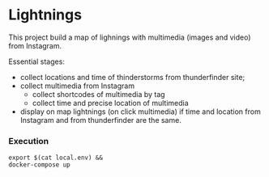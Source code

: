 # Lightnings
This project build a map of lighnings with multimedia (images and video) from Instagram.

Essential stages:
- collect locations and time of thinderstorms from thunderfinder site;
- collect multimedia from Instagram
    - collect shortcodes of multimedia by tag
    - collect time and precise location of multimedia
- display on map lightnings (on click multimedia) if time and location from Instagram and from thunderfinder are the same.  

### Execution
```shell script
export $(cat local.env) &&
docker-compose up
```
